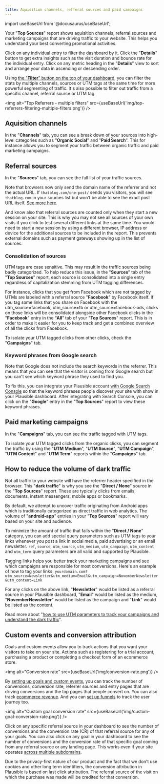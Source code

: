 ```yaml
---
title: Aquisition channels, refferal sources and paid campaigns 
--- 
```


import useBaseUrl from '@docusaurus/useBaseUrl';

Your "**Top Sources**" report shows aquisition channels, referral sources and marketing campaigns that are driving traffic to your website. This helps you understand your best converting promotional activities.

Click on any individual entry to filter the dashboard by it. Click the "**Details**" button to get extra insights such as the visit duration and bounce rate for the individual entry. Click on any metric heading in the "**Details**" view to sort and arrange your data in ascending or descending order.

Using [the "**Filter**" button on the top of your dashboard](filters-segments.md), you can filter the stats by multiple channels, sources or UTM tags at the same time for more powerful segmenting of traffic. It's also possible to filter out traffic from a specific channel, referral source or UTM tag.

<img alt="Top Referrers - multiple filters" src={useBaseUrl('img/top-referrers-filtering-multiple-filters.png')} />

## Aquisition channels

In the "**Channels**" tab, you can see a break down of your sources into high-level categories such as "**Organic Social**" and "**Paid Search**". This for instance allows you to segment your traffic between organic traffic and paid marketing campaigns.

## Referral sources

In the "**Sources**" tab, you can see the full list of your traffic sources.

Note that browsers now only send the domain name of the referrer and not the actual URL. If `thatblog.com/one-post/` sends you visitors, you will see `thatblog.com` in your sources list but won’t be able to see the exact post URL itself. [See more here](https://plausible.io/blog/referrer-policy).

And know also that referral sources are counted only when they start a new session on your site. This is why you may not see all sources of your own visits if you click to test several different links at the same time. You would need to start a new session by using a different browser, IP address or device for the additional sources to be included in the report. This prevents external domains such as payment gateways showing up in the list of sources.

### Consolidation of sources

UTM tags are case sensitive. This may result in the traffic sources being badly categorized. To help reduce this issue, in the "**Sources**" tab of the "**Top Sources**" report, each source is consolidated into a single entry regardless of capitalization stemming from UTM tagging differences.

For instance, clicks that you get from Facebook which are not tagged by UTMs are labeled with a referral source "**Facebook**" by Facebook itself. If you tag some links that you share on Facebook with the utm_source=facebook, utm_source=fb or utm_source=facebook-ads, clicks on those links will be consolidated alongside other Facebook clicks in the "**Facebook**" entry in the “**All**” tab of your "**Top Sources**" report. This is in order to make it easier for you to keep track and get a combined overview of all the clicks from Facebook.

To isolate your UTM tagged clicks from other clicks, check the "**Campaigns**" tab.

### Keyword phrases from Google search

Note that Google does not include the search keywords in the referrer. This means that you can see that the visitor is coming from Google search but you can't see which keyword phrase they used to find you. 

To fix this, you can integrate your Plausible account [with Google Search Console](google-search-console-integration.md) so that the keyword phrases people discover your site with show in your Plausible dashboard. After integrating with Search Console, you can click on the "**Google**" entry in the "**Top Sources**" report to view these keyword phrases.

## Paid marketing campaigns 

In the "**Campaigns**" tab, you can see the traffic tagged with UTM tags.

To isolate your UTM tagged clicks from the organic clicks, you can segment the traffic by using the "**UTM Medium**", "**UTM Source**", "**UTM Campaign**", "**UTM Content**" and "**UTM Term**" reports within the "**Campaigns**" tab.

## How to reduce the volume of dark traffic

Not all traffic to your website will have the referrer header specified in the browser. This "**dark traffic**" is why you see the "**Direct / None**" source in the "**Top Sources**" report. These are typically clicks from emails, documents, instant messengers, mobile apps or bookmarks.

By default, we attempt to uncover traffic originating from Android apps which is traditionally categorized as direct traffic in web analytics. The volume of "**android-app**" entries in your "**Top Sources**" report will vary based on your site and audience.

To minimize the amount of traffic that falls within the "**Direct / None**" category, you can add special query parameters such as UTM tags to your links whenever you post a link in social media, paid advertising or an email newsletter. `ref`, `source`, `utm_source`, `utm_medium`, `utm_campaign`, `utm_content` and `utm_term` query parameters are all valid and supported by Plausible.

Tagging links helps you better track your marketing campaigns and see which campaigns are responsible for most conversions. Here's an example of how to tag your links: `yourdomain.com?utm_source=Newsletter&utm_medium=Email&utm_campaign=NovemberNewsletter&utm_content=Link`

For any clicks on the above link, "**Newsletter**" would be listed as a referral source in your Plausible dashboard, "**Email**" would be listed as the medium, "**NovemberNewsletter**" would be listed as the campaign and "**Link**" would be listed as the content. 

Read more about "[how to use UTM parameters to track your campaigns and understand the dark traffic](https://plausible.io/blog/utm-tracking-tags)".

## Custom events and conversion attribution 

Goals and custom events allow you to track actions that you want your visitors to take on your site. Actions such as registering for a trial account, purchasing a product or completing a checkout form of an ecommerce store.

<img alt="Conversion rate" src={useBaseUrl('img/conversion-rate.png')} />

By [setting up goals and custom events](goal-conversions.md), you can track the number of conversions, conversion rate, referrer sources and entry pages that are driving conversions and the top pages that people convert on. You can also track [ecommerce revenue](ecommerce-revenue-tracking.md). And you can [set up funnels](funnel-analysis.md) to track the user journey too.

<img alt="Custom goal conversion rate" src={useBaseUrl('img/custom-goal-conversion-rate.png')} />

Click on any specific referral source in your dashboard to see the number of conversions and the conversion rate (CR) of that referral source for any of your goals. You can also click on any goal in your dashboard to see the number of conversions and the conversion rate of that specific goal coming from any referral source or any landing page. This works even if your site operates [across multiple subdomains](subdomain-hostname-filter.md).

Due to the privacy-first nature of our product and the fact that we don't use cookies and other long term identifiers, the conversion attribution in Plausible is based on last click attribution. The referral source of the visit on which the purchase was made will be credited for that conversion. 
